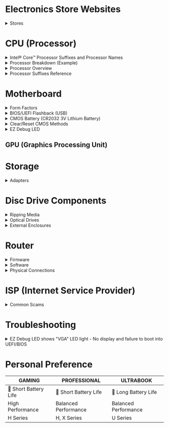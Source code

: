 # Electronics Store Websites

<details>
<summary>Stores</summary>

- [newegg](https://www.newegg.com/)
- [Amazon](https://www.amazon.com/gp/browse.html?node=172282)
- [Micro Center](https://www.microcenter.com/)

</details>





# CPU (Processor)

<details>
<summary>Intel® Core™ Processor Suffixes and Processor Names</summary>

* [Intel® Core™ Processor Suffixes](https://www.intel.com/content/www/us/en/support/articles/000058567/processors/intel-core-processors.html)
* [Intel® Processor Names and Numbers](https://www.intel.com/content/www/us/en/processors/processor-numbers.html)
* [AMD Ryzen CPU Names](https://www.howtogeek.com/all-the-letters-in-amd-ryzen-cpu-names-explained/)

</details>

<details>
<summary>Processor Breakdown (Example)</summary>

* **Core i7-11800H**
  * i7 = High-Performance Series/Tier
  * 11 = 11th Generaton
  * 800 = Specific Model #
  * H = High Performance
* **Ryzen 7 5800X**
  * 7 = 7th Generation (Note: AMD Ryzen processors don't strictly follow a numeric generation naming convention like Intel)
  * 5800 = Specific Model #
  * X = High-Performance Desktop Processor

</details>

<details>
<summary>Processor Overview</summary>

| Tier     | Intel          | AMD             | Description                               | Average Price Range      | Power Consumption Range  |
|----------|----------------|-----------------|-------------------------------------------|--------------------------|--------------------------|
| Entry    | Core i3         | Ryzen 3         | Budget-Friendly                           | $100 - $200              | Low to Moderate          |
| Mid-Range| Core i5         | Ryzen 5         | Mainstream Performance                    | $200 - $300              | Moderate to Moderate-High|
| High-Perf| Core i7         | Ryzen 7         | High-Performance                          | $300 - $500              | Moderate-High            |
| Enthusiast| Core i9        | Ryzen 9         | Enthusiast and High-End Performance       | $500 - $1000+            | High                     |

</details>

<details>
<summary>Processor Suffixes Reference</summary>

| Suffix  | Intel Description                                     | AMD Description                                      |
|---------|-------------------------------------------------------|-------------------------------------------------------|
| U       | Ultra-Low Power                                       | Ultra-Low Power                                       |
| Y       | Extremely Low Power                                   | -                                                     |
| H       | High Performance Graphics                             | -                                                     |
| HQ/HK   | High-Performance, Unlocked (Mobile)                   | High-Performance (HS may be efficient)                 |
| G       | Iris Xe Graphics                                      | Radeon Vega Graphics                                  |
| C/K     | Unlocked Multiplier                                   | -                                                     |
| F       | No Integrated Graphics                                | -                                                     |
| T       | Power-Optimized                                       | Power-Optimized                                       |
| X       | Extreme Performance                                   | High Performance                                      |
| E       | Embedded                                              | -                                                     |
| XT      | -                                                     | eXtended Frequency Range, High Performance            |
| GE      | -                                                     | Graphics Edition (Integrated Graphics)                |
| PRO     | -                                                     | Professional Series                                   |
| +       | Enhanced or Advanced version                          | -                                                     |
| S       | Special Edition                                       | -                                                     |
| -       | -                                                     | Special Edition                                       |

</details>





# Motherboard

<details>
<summary>Form Factors</summary>

|  | Mini-ITX | MicroATX | ATX |
|-|-|-|-|
| Size | 9.0 x 7.5 inches | 9.6 x 9.6 inches | 12 x 9.6 inches |
| Expansion Slots | 1 | 4 | 7 |
| RAM | DIMM | DIMM | DIMM |
| RAM Slots | 2 | Up to 4 | Up to 8 |
| GPUs | Up to 1 | Up to 3 | Up to 4 |
| SATA ports | Up to 6 | Up to 8 | Up to 12 |

</details>

<details>
<summary>BIOS/UEFI Flashback (USB)</summary>

**Brick Recovery:**
Utilize BIOS/UEFI Flashback with a formatted USB containing a compatible BIOS/UEFI to revive a bricked motherboard.

### Steps

* **USB Setup:**
  * Format USB to FAT32.
  * Download latest BIOS.
  * Save to USB root.

* **Flashback:**
  * Power off.
  * Insert USB.
  * Press & hold Flashback button.

* **Wait & Power On:**
  * Wait for the process.
  * Power on; check updated BIOS.

</details>

<details>
<summary>CMOS Battery (CR2032 3V Lithium Battery)</summary>

* [LiCB](https://www.amazon.com/dp/B071D4DKTZ)
* [Energizer](https://www.amazon.com/dp/B0002RID4G)

</details>

<details>
<summary>Clear/Reset CMOS Methods</summary>

**CMOS Reset Button (if available):**
Some motherboards have a dedicated CMOS reset button.
Locate the button on the motherboard.
Power off the computer and press the button for a few seconds.

**Jumper Method:**
Locate the CMOS jumper on the motherboard.
Power off the computer.
Move the jumper from its default position to the clear position.
Wait for a few seconds, then move the jumper back to its original position.

**Battery Removal:**
Power off the computer and disconnect it from the power source.
Locate the CMOS battery on the motherboard.
Remove the CMOS battery carefully.
Wait for about 5-10 minutes, then reinsert the battery.

**Power Drain Method:**
Power off the computer and unplug it.
Press and hold the power button for 15-20 seconds.
Reconnect the power and turn on the computer.

**BIOS/UEFI Settings:**
Enter the BIOS/UEFI settings during system boot (usually by pressing DEL, F2, or another key).
Navigate to the "Reset to default" or "Load optimized defaults" option.
Save changes and exit.

</details>

<details>
<summary>EZ Debug LED</summary>

* 🟥 CPU
  * indicates CPU is not detected or fail.
* 🟨 DRAM
  * indicates DRAM is not detected or fail.
* ⬜ VGA
  * indicates GPU is not detected or fail.
* 🟩 BOOT
  * indicates the booting device is not detected or fail.

</details>





## GPU (Graphics Processing Unit)





# Storage

<details>
<summary>Adapters</summary>

* **M.2 SATA SSD to 2.5" SATA**
  * [Adapter #1](https://www.amazon.com/dp/B00ITJ7U20)
  * [Adapter #2](https://www.amazon.com/dp/B01N6PMZLW)

* **M.2 NVMe SSD to 2.5" SATA**
  * [Adapter](#)  <!-- Replace # with the actual link if available -->

</details>





# Disc Drive Components

<details>
<summary>Ripping Media</summary>

* **YT Guide - [Link](https://youtu.be/S2yze4DUCT0)**
* **Software**
  * **[MakeMKV (v1.17.5)](https://makemkv.com/)**
    * [Download ⬇️](https://makemkv.com/download/Setup_MakeMKV_v1.17.5.exe)
    * [Current Beta Key](https://forum.makemkv.com/forum/viewtopic.php?t=1053): `T-ocdqxyxgcXfTChWA2wWkv9P0QVVolgkD3GyOgZ1Z30p7t1Fm14kPcT5eIAYEneuDBx`
    * [SDFtool Flasher (v1.3.5) - Download ⬇️](https://www.mediafire.com/file/rak1mk0p0qlqa0t/SDFtool+Flasher+%28v1.3.5%29.zip/file)
    * ["All You Need Firmware Pack" - Download ⬇️](https://www.mediafire.com/file/ph1ap2egi441epk/All+You+Need+Firmware+Pack+%28MartyMcNuts%29.zip/file)
  * **[HandBrake (1.7.2)](https://handbrake.fr/)**
    * [Website](https://handbrake.fr/)
    * [GitHub](https://github.com/HandBrake/HandBrake/releases/latest)

</details>

<details>
<summary>Optical Drives</summary>

* **[#1 - LG WH16NS40](https://www.amazon.com/dp/B00E7B08MS)**
* **[#2 - LG WH14NS40](https://www.amazon.com/dp/B007VPGL5U)**
* **[#3 - ASUS BW-16D1HT](https://www.amazon.com/dp/B00DWFPDJI)**
* **[#4 - ASUS BW-16D1X-U](https://www.amazon.com/dp/B071VP89X1)**

</details>

<details>
<summary>External Enclosures</summary>

* **[#1 - NexStar DX2](https://www.amazon.com/dp/B09SS74KCN)**
  * [NexStar](https://www.amazon.com/dp/B07452Z3KH)
* **[#2 - NexStar DX](https://www.amazon.com/dp/B01MRUN0HQ)**
* **[#3 - OWC Mercury Pro](https://www.amazon.com/dp/B06XRCCV44)**

</details>





# Router

<details>
<summary>Firmware</summary>

* **[pfSense](https://www.pfsense.org/)**
  * Addon: pfBlocker-NG
* **[OpenWrt](https://openwrt.org/)**

</details>

<details>
<summary>Software</summary>

* **[Pi-hole](https://pi-hole.net/)**
  * [Pi-hole Lists](https://firebog.net/)
  * [YT Guide](https://www.youtube.com/watch?v=0wpn3rXTe0g)

</details>

<details>
<summary>Physical Connections</summary>

* **ISP (Coax) --> MoCA Converter/Adapter --> Router**
* **ISP (SFP/Fiber) --> SFP/Fiber to RJ45/Ethernet Converter/Adapter --> Router**

* **Converter/Adapters**
  * [ScreenBeam Bonded MoCA 2.0 Network Adapter](https://www.amazon.com/dp/B013J7OBUU)

</details>





# ISP (Internet Service Provider)

<details>
<summary>Common Scams</summary>

* **MBps and Mbps Deception:**
  ISPs may deceive users by advertising Mbps (Megabits per second) instead of MBps (Megabytes per second), which is eight times smaller. This can lead to confusion about actual internet speeds. Be vigilant and read the fine print for informed decisions.

* **Introductory Rates:**
  ISPs often offer attractive introductory rates that later increase significantly. Users may sign up for a seemingly affordable plan, only to face higher bills after the initial period.

* **Hidden Fees:**
  Additional fees, such as equipment rental charges or installation fees, may not be clearly disclosed upfront, contributing to unexpected costs for users.

* **Data Caps:**
  Some ISPs impose data caps on users, limiting the amount of data they can use each month. These caps may not be prominently highlighted, leading to unexpected overage charges.

* **Throttling:**
  ISPs may engage in data throttling, slowing down internet speeds for specific activities like streaming or file sharing. This practice might not be clearly communicated to users.

* **Unreliable Speed Guarantees:**
  Speed guarantees in ISP contracts may come with disclaimers, allowing for variations in service. Users may not receive the consistently high speeds they expect.

* **Contract Lengths:**
  Long-term contracts with hefty termination fees can lock users into agreements without adequate flexibility. Clear information about contract terms may be buried in the fine print.

* **Limited Competition:**
  In areas with limited ISP options, companies may not feel the pressure to provide competitive pricing or improved services, leaving users with fewer alternatives.

</details>





# Troubleshooting

<details>
<summary>EZ Debug LED shows "VGA" LED light - No display and failure to boot into UEFI/BIOS</summary>

**Solutions:**

- Check if your CPU supports iGPU (Integrated Graphics); attempt to get output from the motherboard instead of the GPU.
- Verify cable connections; ensure all are securely in place.
- Attempt taking out the GPU, cleaning the pins, and blowing out all dust, etc., then reinserting the GPU.
- Troubleshoot RAM issues; try booting with 1 or 2 RAM sticks, testing different sticks as one may be faulty.
- Clear the CMOS.
- If the motherboard is potentially bricked, update the UEFI/BIOS by placing a fresh image on a flash drive. Connect it to the Flash BIOS port in the I/O port area and use the Flash BIOS Button if available. If you don't have this option, you will have to acquire a new motherboard.
- If possible, check how the GPU acts in another currently working system.
- [NVIDIA GPU Firmware Update Tool for DisplayID](https://nvidia.custhelp.com/app/answers/detail/a_id/5233/~/nvidia-gpu-firmware-update-tool-for-displayid) - [Download Link](https://us.download.nvidia.com/Windows/uefi/firmware/1.1/NVIDIA_DisplayID_Firmware_Updater_1.1-x64.exe)

</details>





# Personal Preference
| GAMING | PROFESSIONAL | ULTRABOOK |
|-|-|-|
| 🪫 Short Battery Life | 🪫 Short Battery Life | 🔋 Long Battery Life |
| High Performance | Balanced Performance | Balanced Performance |
| H Series | H, X Series | U Series |
